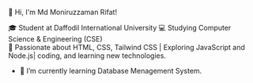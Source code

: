 👋 Hi, I'm Md Moniruzzaman Rifat!

🎓 Student at Daffodil International University 
💻 Studying Computer Science & Engineering (CSE)  
🚀 Passionate about HTML, CSS, Tailwind CSS | Exploring JavaScript and Node.js| coding, and learning new technologies. 


- 🌱 I’m currently learning Database Menagement System.
